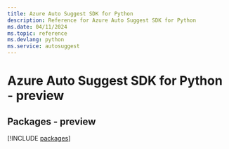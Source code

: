 ```yaml
---
title: Azure Auto Suggest SDK for Python
description: Reference for Azure Auto Suggest SDK for Python
ms.date: 04/11/2024
ms.topic: reference
ms.devlang: python
ms.service: autosuggest
---
```

# Azure Auto Suggest SDK for Python - preview
## Packages - preview
[!INCLUDE [packages](auto-suggest-index.md)]